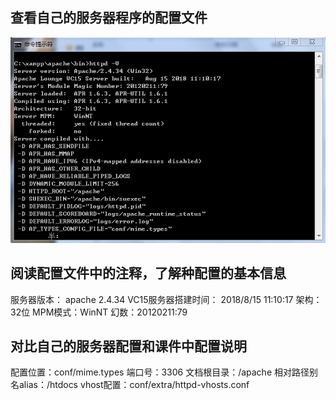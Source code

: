 ## 查看自己的服务器程序的配置文件

![image](https://github.com/Willhelmina/The-Principals-of-Database/blob/master/Lesson%2011/Config.PNG)

## 阅读配置文件中的注释，了解种配置的基本信息

服务器版本： apache 2.4.34
VC15服务器搭建时间： 2018/8/15 11:10:17
架构：32位
MPM模式：WinNT
幻数：20120211:79

## 对比自己的服务器配置和课件中配置说明

配置位置：conf/mime.types
端口号：3306
文档根目录：/apache
相对路径别名alias：/htdocs
vhost配置：conf/extra/httpd-vhosts.conf
